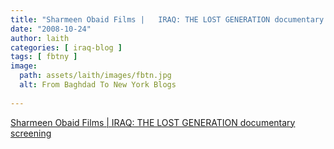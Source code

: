 ```yaml
---
title: "Sharmeen Obaid Films |   IRAQ: THE LOST GENERATION documentary screening"
date: "2008-10-24"
author: laith
categories: [ iraq-blog ]
tags: [ fbtny ]
image:
  path: assets/laith/images/fbtn.jpg
  alt: From Baghdad To New York Blogs
  
---
```


[Sharmeen Obaid Films | IRAQ: THE LOST GENERATION documentary screening](https://sharmeenobaidfilms.com/2008/11/iraq-the-lost-generation-documentary-screening-3/)
